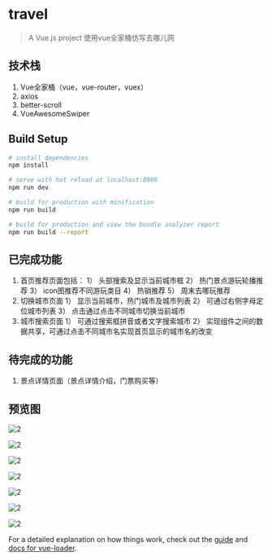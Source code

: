 # travel

> A Vue.js project
  使用vue全家桶仿写去哪儿网

## 技术栈
1. Vue全家桶（vue，vue-router，vuex）
2. axios
3. better-scroll
4. VueAwesomeSwiper

## Build Setup

``` bash
# install dependencies
npm install

# serve with hot reload at localhost:8080
npm run dev

# build for production with minification
npm run build

# build for production and view the bundle analyzer report
npm run build --report
```

## 已完成功能
1. 首页推荐页面包括：
    1） 头部搜索及显示当前城市框
    2） 热门景点游玩轮播推荐
    3） icon图推荐不同游玩类目
    4） 热销推荐
    5） 周末去哪玩推荐
2. 切换城市页面
    1） 显示当前城市，热门城市及城市列表
    2） 可通过右侧字母定位城市列表
    3） 点击通过点击不同城市切换当前城市
3. 城市搜索页面
    1） 可通过搜索框拼音或者文字搜索城市
    2） 实现组件之间的数据共享，可通过点击不同城市名实现首页显示的城市名的改变


## 待完成的功能
1. 景点详情页面（景点详情介绍，门票购买等）
    

## 预览图

 ![2](https://github.com/TaoxiaoLai/travel/blob/master/screenshot/home-index1.png)

 ![2](https://github.com/TaoxiaoLai/travel/blob/master/screenshot/home-index2.png)

 ![2](https://github.com/TaoxiaoLai/travel/blob/master/screenshot/city.png)

 ![2](https://github.com/TaoxiaoLai/travel/blob/master/screenshot/city-search1.png)

 ![2](https://github.com/TaoxiaoLai/travel/blob/master/screenshot/spell-search.png)

 ![2](https://github.com/TaoxiaoLai/travel/blob/master/screenshot/name-search.png)

 ![2](https://github.com/TaoxiaoLai/travel/blob/master/screenshot/city-change.png)




For a detailed explanation on how things work, check out the [guide](http://vuejs-templates.github.io/webpack/) and [docs for vue-loader](http://vuejs.github.io/vue-loader).
